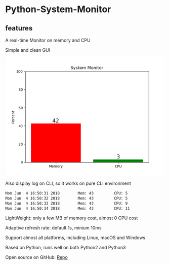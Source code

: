 # Python-System-Monitor

## features

A real-time Monitor on memory and CPU

Simple and clean GUI

![](Figure_1.png)

Also display log on CLI, so it works on pure CLI environment

```
Mon Jun  4 16:50:31 2018        Mem: 43         CPU: 5
Mon Jun  4 16:50:32 2018        Mem: 43         CPU: 5
Mon Jun  4 16:50:33 2018        Mem: 43         CPU: 9
Mon Jun  4 16:50:34 2018        Mem: 43         CPU: 11
```

LightWeight: only a few MB of memory cost, almost 0 CPU cost

Adaptive refresh rate: default 1s, minium 10ms

Support almost all platforms, including Linux, macOS and Windows

Based on Python, runs well on both Python2 and Python3

Open source on GitHub: [Repo](https://github.com/modricwang/Python-System-Monitor)

